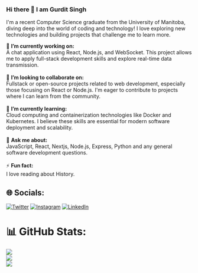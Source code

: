 ### Hi there 👋 I am Gurdit Singh

I'm a recent Computer Science graduate from the University of Manitoba, diving deep into the world of coding and technology! I love exploring new technologies and building projects that challenge me to learn more.




🔭 **I’m currently working on:**  <br>A chat application using React, Node.js, and WebSocket. This project allows me to apply full-stack development skills and explore real-time data transmission.<br><br>👯 **I’m looking to collaborate on:**  <br>Fullstack or open-source projects related to web development, especially those focusing on React or Node.js. I'm eager to contribute to projects where I can learn from the community.<br><br>🌱 **I’m currently learning:**  <br>Cloud computing and containerization technologies like Docker and Kubernetes. I believe these skills are essential for modern software deployment and scalability.<br><br>💬 **Ask me about:**  <br>JavaScript, React, Nextjs, Node.js, Express, Python and any general software development questions.<br><br>⚡ **Fun fact:**  <br>I love reading about History.


## 🌐 Socials:
[![Twitter](https://img.shields.io/badge/Twitter-%231DA1F2.svg?logo=Twitter&logoColor=white)](https://twitter.com/learner_garry) [![Instagram](https://img.shields.io/badge/Instagram-%23E4405F.svg?logo=Instagram&logoColor=white)](https://www.instagram.com/garry_singh_2307/?hl=en) [![LinkedIn](https://img.shields.io/badge/LinkedIn-%230077B5.svg?logo=linkedin&logoColor=white)](https://www.linkedin.com/in/gurdit-singh-956a47253/) 



# 📊 GitHub Stats:
![](https://github-readme-stats.vercel.app/api?username=GurditLubana&theme=dark&hide_border=false&include_all_commits=false&count_private=false)<br/>
![](https://github-readme-streak-stats.herokuapp.com/?user=GurditLubana&theme=dark&hide_border=false)<br/>
![](https://github-readme-stats.vercel.app/api/top-langs/?username=GurditLubana&theme=dark&hide_border=false&include_all_commits=false&count_private=false&layout=compact)

<!-- ### 🔝 Top Contributed Repo
![](https://github-contributor-stats.vercel.app/api?username=GurditLubana&limit=5&theme=tokyonight&combine_all_yearly_contributions=true)

---
[![](https://visitcount.itsvg.in/api?id=GurditLubana&icon=0&color=0)](https://visitcount.itsvg.in) -->


